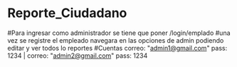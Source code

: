 # Reporte_Ciudadano
#Para ingresar como administrador se tiene que poner /login/emplado
#una vez se registre el empleado navegara en las opciones de admin podiendo editar y ver todos lo reportes
#Cuentas correo: "admin1@gmail.com" pass: 1234 | correo: "admin2@gmail.com" pass: 1234
